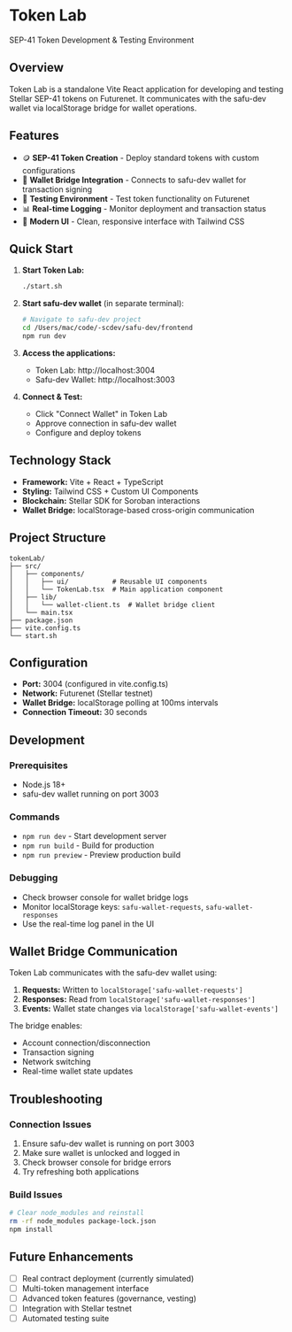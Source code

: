 # Token Lab

SEP-41 Token Development & Testing Environment

## Overview

Token Lab is a standalone Vite React application for developing and testing Stellar SEP-41 tokens on Futurenet. It communicates with the safu-dev wallet via localStorage bridge for wallet operations.

## Features

- 🪙 **SEP-41 Token Creation** - Deploy standard tokens with custom configurations
- 🔗 **Wallet Bridge Integration** - Connects to safu-dev wallet for transaction signing
- 🧪 **Testing Environment** - Test token functionality on Futurenet
- 📊 **Real-time Logging** - Monitor deployment and transaction status
- 🎨 **Modern UI** - Clean, responsive interface with Tailwind CSS

## Quick Start

1. **Start Token Lab:**
   ```bash
   ./start.sh
   ```
   
2. **Start safu-dev wallet** (in separate terminal):
   ```bash
   # Navigate to safu-dev project
   cd /Users/mac/code/-scdev/safu-dev/frontend
   npm run dev
   ```

3. **Access the applications:**
   - Token Lab: http://localhost:3004
   - Safu-dev Wallet: http://localhost:3003

4. **Connect & Test:**
   - Click "Connect Wallet" in Token Lab
   - Approve connection in safu-dev wallet
   - Configure and deploy tokens

## Technology Stack

- **Framework:** Vite + React + TypeScript
- **Styling:** Tailwind CSS + Custom UI Components
- **Blockchain:** Stellar SDK for Soroban interactions
- **Wallet Bridge:** localStorage-based cross-origin communication

## Project Structure

```
tokenLab/
├── src/
│   ├── components/
│   │   ├── ui/           # Reusable UI components
│   │   └── TokenLab.tsx  # Main application component
│   ├── lib/
│   │   └── wallet-client.ts  # Wallet bridge client
│   └── main.tsx
├── package.json
├── vite.config.ts
└── start.sh
```

## Configuration

- **Port:** 3004 (configured in vite.config.ts)
- **Network:** Futurenet (Stellar testnet)
- **Wallet Bridge:** localStorage polling at 100ms intervals
- **Connection Timeout:** 30 seconds

## Development

### Prerequisites
- Node.js 18+
- safu-dev wallet running on port 3003

### Commands
- `npm run dev` - Start development server
- `npm run build` - Build for production
- `npm run preview` - Preview production build

### Debugging
- Check browser console for wallet bridge logs
- Monitor localStorage keys: `safu-wallet-requests`, `safu-wallet-responses`
- Use the real-time log panel in the UI

## Wallet Bridge Communication

Token Lab communicates with the safu-dev wallet using:

1. **Requests:** Written to `localStorage['safu-wallet-requests']`
2. **Responses:** Read from `localStorage['safu-wallet-responses']`
3. **Events:** Wallet state changes via `localStorage['safu-wallet-events']`

The bridge enables:
- Account connection/disconnection
- Transaction signing
- Network switching
- Real-time wallet state updates

## Troubleshooting

### Connection Issues
1. Ensure safu-dev wallet is running on port 3003
2. Make sure wallet is unlocked and logged in
3. Check browser console for bridge errors
4. Try refreshing both applications

### Build Issues
```bash
# Clear node_modules and reinstall
rm -rf node_modules package-lock.json
npm install
```

## Future Enhancements

- [ ] Real contract deployment (currently simulated)
- [ ] Multi-token management interface
- [ ] Advanced token features (governance, vesting)
- [ ] Integration with Stellar testnet
- [ ] Automated testing suite